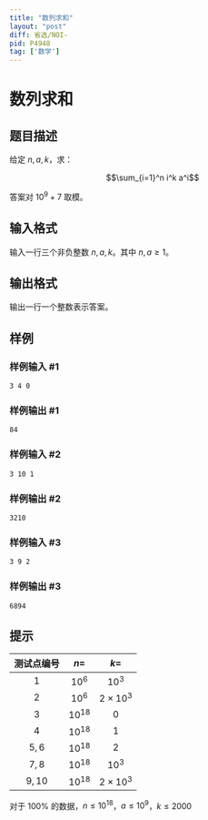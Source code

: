 ```yaml
---
title: "数列求和"
layout: "post"
diff: 省选/NOI-
pid: P4948
tag: ['数学']
---
```

# 数列求和
## 题目描述

给定 $n,a,k$，求：

$$\sum_{i=1}^n i^k a^i$$

答案对 $10^9 + 7$ 取模。
## 输入格式

输入一行三个非负整数 $n,a,k$。其中 $n, a \ge 1$。
## 输出格式

输出一行一个整数表示答案。
## 样例

### 样例输入 #1
```
3 4 0
```
### 样例输出 #1
```
84
```
### 样例输入 #2
```
3 10 1
```
### 样例输出 #2
```
3210
```
### 样例输入 #3
```
3 9 2
```
### 样例输出 #3
```
6894
```
## 提示

| 测试点编号 | $n=$ | $k=$ |
| :----------: | :----------: | :----------: |
| $1$ | $10^6$ | $10^3$ |
| $2$ | $10^6$ | $2\times 10^3$ |
| $3$ | $10^{18}$ |  $0$|
| $4$ | $10^{18}$ |$1$  |
| $5,6$ |  $10^{18}$| $2$ |
| $7,8$ |  $10^{18}$|  $10^3$|
| $9,10$ |$10^{18}$  |  $2\times 10^3$|

对于 $100\%$ 的数据，$n\le10^{18}$，$a\le10^9$，$k\le2000$
